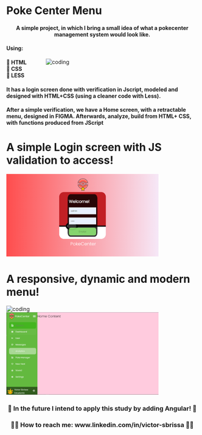 # Poke Center Menu
<h4 align="center">
A simple project, in which I bring a small idea of what a pokecenter management system would look like.
</h4>

<h4>
Using:
</h4>
<img align="right" alt="coding" width="400" src="https://i.imgur.com/onUl4SG.gif">
<h4>
🥇 HTML </br>
🥈 CSS  </br>
🥉 LESS </br>
</h4>

<h4>
It has a login screen done with verification in Jscript, modeled and designed with HTML+CSS (using a cleaner code with Less).
</h4>
<h4>
After a simple verification, we have a Home screen, with a retractable menu, designed in FIGMA. Afterwards, analyze, build from HTML+ CSS, with functions produced from JScript
</h4>
<div>
<h1  align="left">A simple Login screen with JS validation to access!</h1>
</div>
<img lt="coding" width="400" src='https://raw.githubusercontent.com/VictorSbrissa/Projeto_PokeCenter/master/image/Tela_Login.PNG' width="450px"  />
<h1  align="left" >A responsive, dynamic and modern menu!</h1>
<div>
<img  align="left" alt="coding" width="400" src='https://user-images.githubusercontent.com/111141379/186058390-d47e8413-f62e-456b-a71e-8caf5cde9109.png' width="350px"  />
</div>
<div>
<img   align="rigth" alt="coding" width="400" src='https://raw.githubusercontent.com/VictorSbrissa/Projeto_PokeCenter/master/image/Menu_Inicial2.PNG' width="350px"  />
</div>
<h3 align="center"> 🚩 In the future I intend to apply this study by adding Angular! 🚩</h3>
<h3 align="center" >👍🏼  How to reach me: www.linkedin.com/in/victor-sbrissa  👍🏼 </h3>
